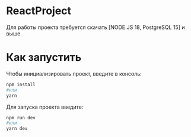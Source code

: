 # ReactProject
Для работы проекта требуется скачать [NODE.JS 18, PostgreSQL 15] и выше

# Как запустить
Чтобы инициализировать проект, введите в консоль:
```bash
npm install
#или
yarn
```
Для запуска проекта введите:
```bash
npm run dev
#или
yarn dev
```
